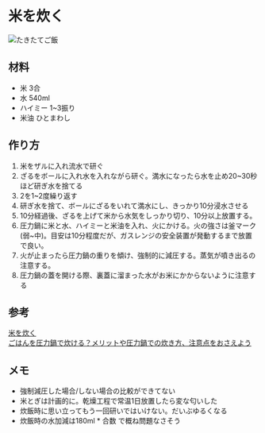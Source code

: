 # 米を炊く
![たきたてご飯](./images/rice.jpg)
## 材料
* 米 3合
* 水 540ml
* ハイミー 1~3振り
* 米油 ひとまわし
## 作り方
1. 米をザルに入れ流水で研ぐ
2. ざるをボールに入れ水を入れながら研ぐ。満水になったら水を止め20~30秒ほど研ぎ水を捨てる
3. 2を1~2度繰り返す
4. 研ぎ水を捨て、ボールにざるをいれて満水にし、きっかり10分浸水させる
5. 10分経過後、ざるを上げて米から水気をしっかり切り、10分以上放置する。
6. 圧力鍋に米と水、ハイミーと米油を入れ、火にかける。火の強さは釜マーク(弱~中)。目安は10分程度だが、ガスレンジの安全装置が発動するまで放置で良い。
7. 火が止まったら圧力鍋の重りを傾け、強制的に減圧する。蒸気が噴き出るの注意する。
8. 圧力鍋の蓋を開ける際、裏蓋に溜まった水がお米にかからないように注意する


## 参考
[米を炊く](https://note.com/blaue_fuchs/n/ncfd64b86852e)  
[ごはんを圧力鍋で炊ける？メリットや圧力鍋での炊き方、注意点をおさえよう](https://www.gohansaisai.com/fun/entry/detail.html?i=791)

## メモ
* 強制減圧した場合/しない場合の比較ができてない
* 米とぎは計画的に。乾燥工程で常温1日放置したら変な匂いした
* 炊飯時に思い立ってもう一回研いではいけない。だいぶゆるくなる
* 炊飯時の水加減は180ml * 合数 で概ね問題なさそう